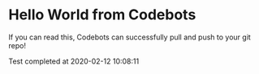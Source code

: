 # Hello World from Codebots

If you can read this, Codebots can successfully pull and push to your git repo!

Test completed at 2020-02-12 10:08:11
